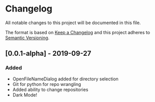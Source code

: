 # Changelog

All notable changes to this project will be documented in this file.

The format is based on [Keep a Changelog](http://keepachangelog.com/en/1.0.0/)
and this project adheres to [Semantic Versioning](http://semver.org/spec/v2.0.0.html).

## [0.0.1-alpha] - 2019-09-27

### Added

- OpenFileNameDialog added for directory selection
- Git for python for repo wrangling
- Added ability to change repositories
- Dark Mode!
